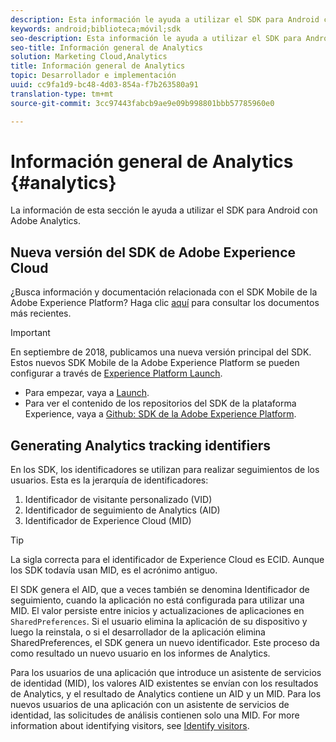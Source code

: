 ```yaml
---
description: Esta información le ayuda a utilizar el SDK para Android con Adobe Analytics.
keywords: android;biblioteca;móvil;sdk
seo-description: Esta información le ayuda a utilizar el SDK para Android con Adobe Analytics.
seo-title: Información general de Analytics
solution: Marketing Cloud,Analytics
title: Información general de Analytics
topic: Desarrollador e implementación
uuid: cc9fa1d9-bc48-4d03-854a-f7b263580a91
translation-type: tm+mt
source-git-commit: 3cc97443fabcb9ae9e09b998801bbb57785960e0

---
```



# Información general de Analytics {#analytics}

La información de esta sección le ayuda a utilizar el SDK para Android con Adobe Analytics.

## Nueva versión del SDK de Adobe Experience Cloud

¿Busca información y documentación relacionada con el SDK Mobile de la Adobe Experience Platform? Haga clic [aquí](https://aep-sdks.gitbook.io/docs/) para consultar los documentos más recientes.

>[!IMPORTANT]
>
>En septiembre de 2018, publicamos una nueva versión principal del SDK. Estos nuevos SDK Mobile de la Adobe Experience Platform se pueden configurar a través de [Experience Platform Launch](https://www.adobe.com/experience-platform/launch.html).

* Para empezar, vaya a [Launch](https://launch.adobe.com/).
* Para ver el contenido de los repositorios del SDK de la plataforma Experience, vaya a [Github: SDK de la Adobe Experience Platform](https://github.com/Adobe-Marketing-Cloud/acp-sdks).

## Generating Analytics tracking identifiers

En los SDK, los identificadores se utilizan para realizar seguimientos de los usuarios. Esta es la jerarquía de identificadores:

1. Identificador de visitante personalizado (VID)
2. Identificador de seguimiento de Analytics (AID)
3. Identificador de Experience Cloud (MID)

>[!TIP]
>
>La sigla correcta para el identificador de Experience Cloud es ECID. Aunque los SDK todavía usan MID, es el acrónimo antiguo.

El SDK genera el AID, que a veces también se denomina Identificador de seguimiento, cuando la aplicación no está configurada para utilizar una MID. El valor persiste entre inicios y actualizaciones de aplicaciones en `SharedPreferences`. Si el usuario elimina la aplicación de su dispositivo y luego la reinstala, o si el desarrollador de la aplicación elimina SharedPreferences, el SDK genera un nuevo identificador. Este proceso da como resultado un nuevo usuario en los informes de Analytics.

Para los usuarios de una aplicación que introduce un asistente de servicios de identidad (MID), los valores AID existentes se envían con los resultados de Analytics, y el resultado de Analytics contiene un AID y un MID. Para los nuevos usuarios de una aplicación con un asistente de servicios de identidad, las solicitudes de análisis contienen solo una MID. For more information about identifying visitors, see [Identify visitors](https://docs.adobe.com/content/help/en/analytics/export/analytics-data-feed/data-feed-contents/datafeeds-visid.html).
